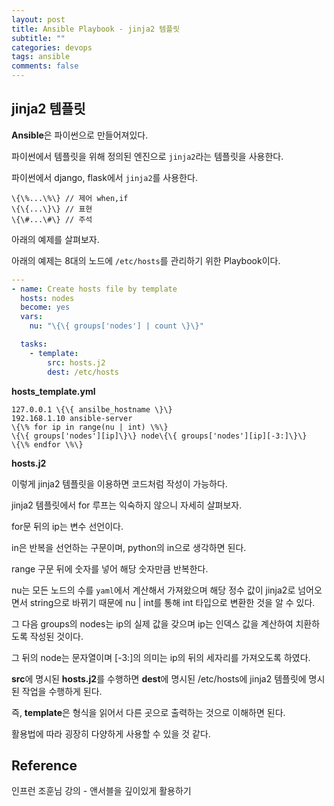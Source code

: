 ```yaml
---
layout: post
title: Ansible Playbook - jinja2 템플릿
subtitle: ""
categories: devops
tags: ansible
comments: false
---
```


## jinja2 템플릿

**Ansible**은 파이썬으로 만들어져있다.

파이썬에서 템플릿을 위해 정의된 엔진으로 `jinja2`라는 템플릿을 사용한다.

파이썬에서 django, flask에서 `jinja2`를 사용한다.

```jinja2
\{\%...\%\} // 제어 when,if
\{\{...\}\} // 표현
\{\#...\#\} // 주석
```

아래의 예제를 살펴보자.

아래의 예제는 8대의 노드에 `/etc/hosts`를 관리하기 위한 Playbook이다.

```yaml
---
- name: Create hosts file by template
  hosts: nodes
  become: yes
  vars:
    nu: "\{\{ groups['nodes'] | count \}\}"

  tasks:
    - template:
        src: hosts.j2
        dest: /etc/hosts
```

**hosts_template.yml**

```jinja2
127.0.0.1 \{\{ ansilbe_hostname \}\}
192.168.1.10 ansible-server
\{\% for ip in range(nu | int) \%\}
\{\{ groups['nodes'][ip]\}\} node\{\{ groups['nodes'][ip][-3:]\}\}
\{\% endfor \%\}
```

**hosts.j2**

이렇게 jinja2 템플릿을 이용하면 코드처럼 작성이 가능하다.

jinja2 템플릿에서 for 루프는 익숙하지 않으니 자세히 살펴보자.

for문 뒤의 ip는 변수 선언이다.

in은 반복을 선언하는 구문이며, python의 in으로 생각하면 된다.

range 구문 뒤에 숫자를 넣어 해당 숫자만큼 반복한다.

nu는 모든 노드의 수를 `yaml`에서 계산해서 가져왔으며 해당 정수 값이 jinja2로 넘어오면서 string으로 바뀌기 때문에 nu | int를 통해 int 타입으로 변환한 것을 알 수 있다.

그 다음 groups의 nodes는 ip의 실제 값을 갖으며 ip는 인덱스 값을 계산하여 치환하도록 작성된 것이다.

그 뒤의 node는 문자열이며 [-3:]의 의미는 ip의 뒤의 세자리를 가져오도록 하였다.

**src**에 명시된 **hosts.j2**를 수행하면 **dest**에 명시된 /etc/hosts에 jinja2 템플릿에 명시된 작업을 수행하게 된다.

즉, **template**은 형식을 읽어서 다른 곳으로 출력하는 것으로 이해하면 된다.

활용법에 따라 굉장히 다양하게 사용할 수 있을 것 같다.

## Reference

인프런 조훈님 강의 - 앤서블을 깊이있게 활용하기
